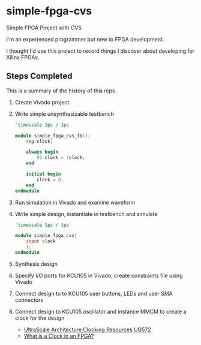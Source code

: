 # simple-fpga-cvs
Simple FPGA Project with CVS

I'm an experienced programmer but new to FPGA development.

I thought I'd use this project to record things I discover about developing for Xilinx FPGAs.

## Steps Completed

This is a summary of the history of this repo.

1. Create Vivado project
1. Write simple unsynthesizable testbench

   ```verilog
   `timescale 1ps / 1ps

   module simple_fpga_cvs_tb();
       reg clock;

       always begin
           #1 clock = !clock;
       end

       initial begin
           clock = 0;
       end
   endmodule
   ```

1. Run simulation in Vivado and examine waveform
1. Write simple design, instantiate in testbench and simulate

   ```verilog
   `timescale 1ps / 1ps

   module simple_fpga_cvs(
       input clock
       );
   endmodule
   ```
1. Synthesis design
1. Specify I/O ports for KCU105 in Vivado, create constraints file using Vivado
1. Connect design to to KCU105 user buttons, LEDs and user SMA connectors
1. Connect design to KCU105 oscillator and instance MMCM to create a clock for the design
   * [UltraScale Architecture Clocking Resources UG572](https://www.xilinx.com/support/documentation/user_guides/ug572-ultrascale-clocking.pdf)
   * [What is a Clock in an FPGA?](https://www.youtube.com/watch?v=htwlb-DuEK8)
